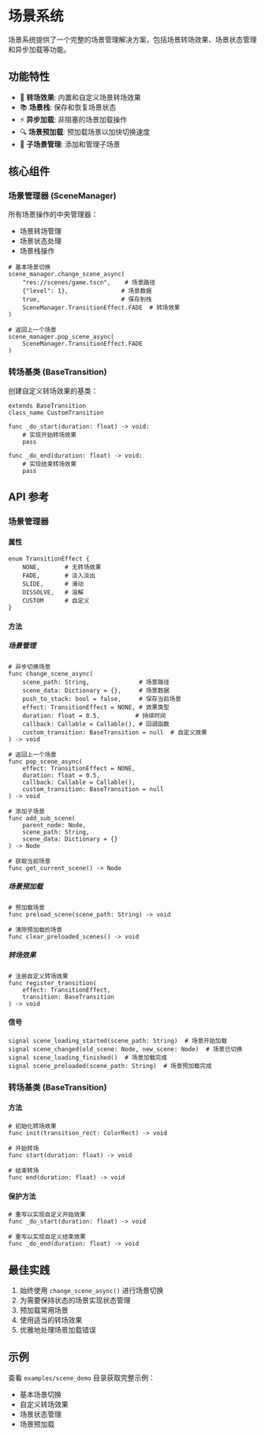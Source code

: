 # 场景系统

场景系统提供了一个完整的场景管理解决方案，包括场景转场效果、场景状态管理和异步加载等功能。

## 功能特性

- 🔄 **转场效果**: 内置和自定义场景转场效果
- 📚 **场景栈**: 保存和恢复场景状态
- ⚡ **异步加载**: 非阻塞的场景加载操作
- 🔍 **场景预加载**: 预加载场景以加快切换速度
- 🎯 **子场景管理**: 添加和管理子场景

## 核心组件

### 场景管理器 (SceneManager)

所有场景操作的中央管理器：

- 场景转场管理
- 场景状态处理
- 场景栈操作

```gdscript
# 基本场景切换
scene_manager.change_scene_async(
    "res://scenes/game.tscn",    # 场景路径
    {"level": 1},               # 场景数据
    true,                       # 保存到栈
    SceneManager.TransitionEffect.FADE  # 转场效果
)

# 返回上一个场景
scene_manager.pop_scene_async(
    SceneManager.TransitionEffect.FADE
)
```

### 转场基类 (BaseTransition)

创建自定义转场效果的基类：

```gdscript
extends BaseTransition
class_name CustomTransition

func _do_start(duration: float) -> void:
    # 实现开始转场效果
    pass

func _do_end(duration: float) -> void:
    # 实现结束转场效果
    pass
```

## API 参考

### 场景管理器

#### 属性

```gdscript
enum TransitionEffect {
    NONE,       # 无转场效果
    FADE,       # 淡入淡出
    SLIDE,      # 滑动
    DISSOLVE,   # 溶解
    CUSTOM      # 自定义
}
```

#### 方法

##### 场景管理

```gdscript
# 异步切换场景
func change_scene_async(
    scene_path: String,              # 场景路径
    scene_data: Dictionary = {},     # 场景数据
    push_to_stack: bool = false,     # 保存当前场景
    effect: TransitionEffect = NONE, # 效果类型
    duration: float = 0.5,          # 持续时间
    callback: Callable = Callable(), # 回调函数
    custom_transition: BaseTransition = null  # 自定义效果
) -> void

# 返回上一个场景
func pop_scene_async(
    effect: TransitionEffect = NONE,
    duration: float = 0.5,
    callback: Callable = Callable(),
    custom_transition: BaseTransition = null
) -> void

# 添加子场景
func add_sub_scene(
    parent_node: Node,
    scene_path: String,
    scene_data: Dictionary = {}
) -> Node

# 获取当前场景
func get_current_scene() -> Node
```

##### 场景预加载

```gdscript
# 预加载场景
func preload_scene(scene_path: String) -> void

# 清除预加载的场景
func clear_preloaded_scenes() -> void
```

##### 转场效果

```gdscript
# 注册自定义转场效果
func register_transition(
    effect: TransitionEffect,
    transition: BaseTransition
) -> void
```

#### 信号

```gdscript
signal scene_loading_started(scene_path: String)  # 场景开始加载
signal scene_changed(old_scene: Node, new_scene: Node)  # 场景已切换
signal scene_loading_finished()  # 场景加载完成
signal scene_preloaded(scene_path: String)  # 场景预加载完成
```

### 转场基类 (BaseTransition)

#### 方法

```gdscript
# 初始化转场效果
func init(transition_rect: ColorRect) -> void

# 开始转场
func start(duration: float) -> void

# 结束转场
func end(duration: float) -> void
```

#### 保护方法

```gdscript
# 重写以实现自定义开始效果
func _do_start(duration: float) -> void

# 重写以实现自定义结束效果
func _do_end(duration: float) -> void
```

## 最佳实践

1. 始终使用 `change_scene_async()` 进行场景切换
2. 为需要保持状态的场景实现状态管理
3. 预加载常用场景
4. 使用适当的转场效果
5. 优雅地处理场景加载错误

## 示例

查看 `examples/scene_demo` 目录获取完整示例：

- 基本场景切换
- 自定义转场效果
- 场景状态管理
- 场景预加载
